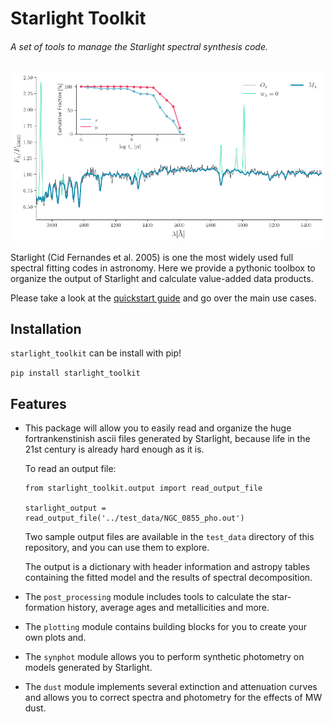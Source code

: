 # Starlight Toolkit
###### A set of tools to manage the Starlight spectral synthesis code.

![example](example/output.png)

Starlight (Cid Fernandes et al. 2005) is one the most widely used full spectral fitting codes in astronomy. Here we provide a pythonic toolbox to organize the output of Starlight and calculate value-added data products.

Please take a look at the [quickstart guide](https://github.com/arielwrl/starlight_toolkit/blob/master/example/quickstart.ipynb) and go over the main use cases.


## Installation

`starlight_toolkit` can be install with pip!

`pip install starlight_toolkit`

## Features

* This package will allow you to easily read and organize the huge fortrankenstinish ascii files generated by Starlight, because life in the 21st century is already hard enough as it is.

    To read an output file:
    ```
    from starlight_toolkit.output import read_output_file

    starlight_output = read_output_file('../test_data/NGC_0855_pho.out')
    ```

    Two sample output files are available in the `test_data` directory of this repository, and you can use them to explore.

    The output is a dictionary with header information and astropy tables containing the fitted model and the results of spectral decomposition.

* The `post_processing` module includes tools to calculate the star-formation history, average ages and metallicities and more. 

* The `plotting` module contains building blocks for you to create your own plots and.

* The `synphot` module allows you to perform synthetic photometry on models generated by Starlight.

* The `dust` module implements several extinction and attenuation curves and allows you to correct spectra and photometry for the effects of MW dust.
